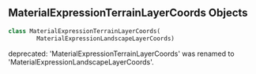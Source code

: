 ## MaterialExpressionTerrainLayerCoords Objects

```python
class MaterialExpressionTerrainLayerCoords(
        MaterialExpressionLandscapeLayerCoords)
```

deprecated: 'MaterialExpressionTerrainLayerCoords' was renamed to 'MaterialExpressionLandscapeLayerCoords'.

<a id="unreal.ControlPointMeshActor"></a>